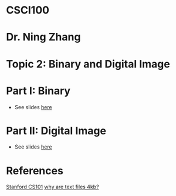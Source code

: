 # CSCI100
# Dr. Ning Zhang
# Topic 2: Binary and Digital Image


# Part I: Binary 
+ See slides [here](binary.md)


# Part II: Digital Image
+ See slides [here](DigitalImage.md)




# References
[Stanford CS101](https://web.stanford.edu/class/cs101/bits-bytes.html)
[why are text files 4kb?](http://unix.stackexchange.com/questions/62049/why-are-text-files-4kb)
